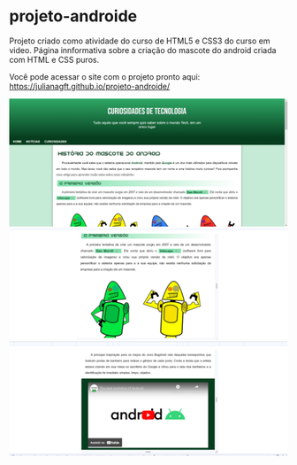 # projeto-androide
 Projeto criado como atividade do curso de HTML5 e CSS3 do curso em video.
 Página innformativa sobre a criação do mascote do android criada com HTML e CSS puros.

Você pode acessar o site com o projeto pronto aqui: https://julianagft.github.io/projeto-androide/

![visão geral](https://github.com/Julianagft/projeto-androide/blob/main/vis%C3%A3o%20geral.png)
![visão geral](https://github.com/Julianagft/projeto-androide/blob/main/androids%20responsivos.png)
![visão geral](https://github.com/Julianagft/projeto-androide/blob/main/iframe.png)


